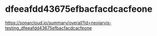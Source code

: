 # dfeeafdd43675efbacfacdcacfeone
https://sonarcloud.io/summary/overall?id=neojarvis-testing_dfeeafdd43675efbacfacdcacfeone
